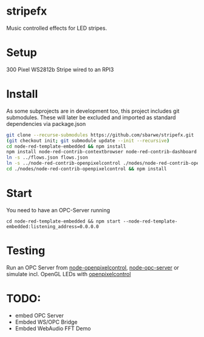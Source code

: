 # stripefx
Music controlled effects for LED stripes.
# Setup

300 Pixel WS2812b Stripe wired to an RPI3 
<embed schematic here>
# Install

As some subprojects are in development too, this project 
includes git submodules. These will later be excluded and
imported as standard dependencies via package.json

```bash
git clone --recurse-submodules https://github.com/sbarwe/stripefx.git 
(git checkout init; git submodule update --init --recursive) 
cd node-red-template-embedded && npm install
npm install node-red-contrib-contextbrowser node-red-contrib-dashboard node-red-contrib-curve
ln -s ../flows.json flows.json
ln -s ../node-red-contrib-openpixelcontrol ./nodes/node-red-contrib-openpixelcontrol
cd ./nodes/node-red-contrib-openpixelcontrol && npm install
```

# Start

You need to have an OPC-Server running

```
cd node-red-template-embedded && npm start --node-red-template-embedded:listening_address=0.0.0.0
```
# Testing

Run an OPC Server from [node-openpixelcontrol](https://github.com/beyondscreen/node-openpixelcontrol),
[node-opc-server](https://github.com/bbx10/node-opc-server)
or simulate incl. OpenGL LEDs with [openpixelcontrol](https://github.com/zestyping/openpixelcontrol)
# TODO:
- embed OPC Server
- Embded WS/OPC Bridge
- Embded WebAudio FFT Demo
